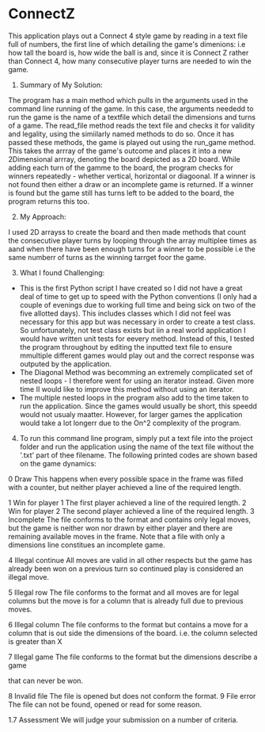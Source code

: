 # ConnectZ

This application plays out a Connect 4 style game by reading in a text file full of numbers, the first line of which
detailing the game's dimenions: i.e how tall the board is, how wide the ball is and, since it is Connect Z rather than Connect 4,
how many consecutive player turns are needed to win the game.

1. Summary of My Solution:

The program has a main method which pulls in the arguments used in the command line running of the game. In this case,
the arguments neededd to run the game is the name of a textfile which detail the dimensions and turns of a game.
The read_file method reads the text file and checks it for validity and legality, using the simiilarly named methods to 
do so. Once it has passed these methods, the game is played out using the run_game method. This takes the arrray of the
game's outcome and places it into a new 2Dimensional arrray, denoting the board depicted as a 2D board. While adding each 
turn of the gamme to the board, the program checks for winners repeatedly - whether vertical, horizontal or diagoonal. If a
winner is not found then either a draw or an incomplete game is returned. If a winner is found but the game still has turns
left to be added to the board, the program returns this too.

2. My Approach:

I used 2D arrayss to create the board and then made methods that count the consecutive player turns by looping through
the array multiplee times as aand when there have been enough turns for a winner to be possible i.e the same numberr of turns
as the winning tarrget foor the game.

3. What I found Challenging:

- This is the first Python script I have created so I did not have a great deal of time to get up to speed with
the Python conventions (I only had a couple of evenings due to working full time and being sick on two of the five allotted days). This includes classes which I did not feel was necessary for this app but was necessary in order 
to create a test class. So unfortunately, not test class exists but iin a real world application I would have written unit tests
for eevery method. Instead of this, I tested the program throughout by editing the inputted text file to ensure mmultiple
different games would play out and the correct response was outputed by the application.  
- The Diagonal Method was becomming an extremely complicated set of nested loops - I therefore went for using an iterator 
instead. Given more time II would like to improve this method without using an iterator.
- The multiple nested loops in the program also add to the time taken to run the application. Since the games would usually be 
short, this speedd would not usualy maatter. However, for larger games the application would take a lot longerr due to the
On^2 complexity of the program.

4. To run this command line program, simply put a text file into the project folder and run the application using the name of the text file without the '.txt' part of thee filename. The following printed codes are shown based on the game dynamics:

0 Draw This happens when every possible space in the frame was filled with
a counter, but neither player achieved a line of the required length.

1 Win for player 1 The first player achieved a line of the required length.
2 Win for player 2 The second player achieved a line of the required length.
3 Incomplete The file conforms to the format and contains only legal moves, but
the game is neither won nor drawn by either player and there are
remaining available moves in the frame. Note that a file with only a
dimensions line constitues an incomplete game.

4 Illegal continue All moves are valid in all other respects but the game has already
been won on a previous turn so continued play is considered an
illegal move.

5 Illegal row The file conforms to the format and all moves are for legal columns
but the move is for a column that is already full due to previous
moves.

6 Illegal column The file conforms to the format but contains a move for a column
that is out side the dimensions of the board. i.e. the column selected
is greater than X

7 Illegal game The file conforms to the format but the dimensions describe a game

that can never be won.

8 Invalid file The file is opened but does not conform the format.
9 File error The file can not be found, opened or read for some reason.

1.7 Assessment
We will judge your submission on a number of criteria.
